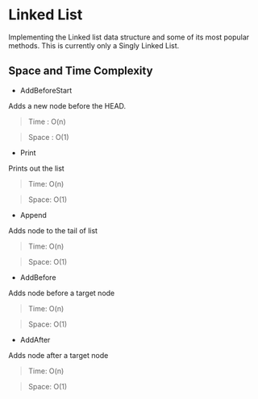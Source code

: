 # Linked List

Implementing the Linked list data structure and some of its most popular methods. This is currently only a Singly Linked List.

## Space and Time Complexity

- AddBeforeStart

Adds a new node before the HEAD.
>Time : O(n)

>Space : O(1)

- Print

Prints out the list
>Time: O(n)

>Space: O(1)

- Append

Adds node to the tail of list
>Time: O(n)

>Space: O(1)
- AddBefore

Adds node before a target node
>Time: O(n)

>Space: O(1)
- AddAfter

Adds node after a target node
>Time: O(n)

>Space: O(1)
